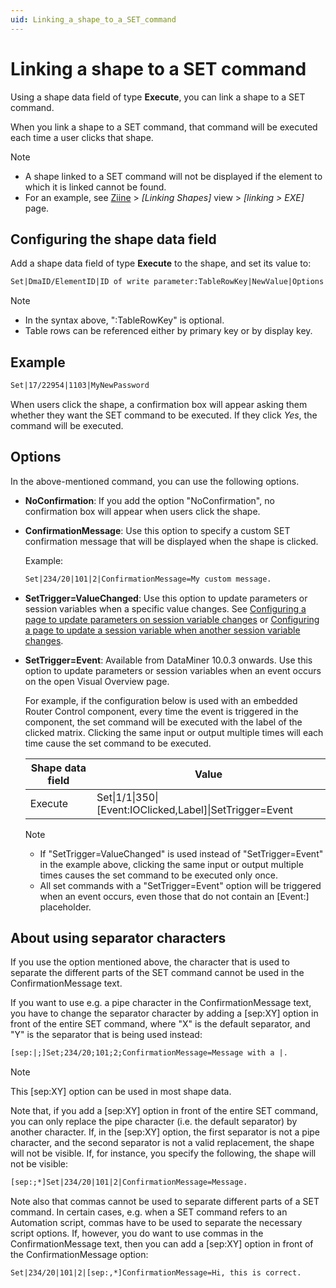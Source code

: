 ```yaml
---
uid: Linking_a_shape_to_a_SET_command
---
```


# Linking a shape to a SET command

Using a shape data field of type **Execute**, you can link a shape to a SET command.

When you link a shape to a SET command, that command will be executed each time a user clicks that shape.

> [!NOTE]
> - A shape linked to a SET command will not be displayed if the element to which it is linked cannot be found.
> - For an example, see [Ziine](xref:ZiineDemoSystem) > *[Linking Shapes]* view > *[linking > EXE]* page.

## Configuring the shape data field

Add a shape data field of type **Execute** to the shape, and set its value to:

```txt
Set|DmaID/ElementID|ID of write parameter:TableRowKey|NewValue|Options
```

> [!NOTE]
> - In the syntax above, ":TableRowKey" is optional.
> - Table rows can be referenced either by primary key or by display key.

## Example

```txt
Set|17/22954|1103|MyNewPassword
```

When users click the shape, a confirmation box will appear asking them whether they want the SET command to be executed. If they click *Yes*, the command will be executed.

## Options

In the above-mentioned command, you can use the following options.

- **NoConfirmation**: If you add the option "NoConfirmation", no confirmation box will appear when users click the shape.

- **ConfirmationMessage**: Use this option to specify a custom SET confirmation message that will be displayed when the shape is clicked.

  Example:

  ```txt
  Set|234/20|101|2|ConfirmationMessage=My custom message.
  ```

- **SetTrigger=ValueChanged**: Use this option to update parameters or session variables when a specific value changes. See [Configuring a page to update parameters on session variable changes](xref:Configuring_a_page_to_update_parameters_on_session_variable_changes) or [Configuring a page to update a session variable when another session variable changes](xref:Configuring_a_page_to_update_a_session_variable_when_another_session_variable_changes).

- **SetTrigger=Event**: Available from DataMiner 10.0.3 onwards. Use this option to update parameters or session variables when an event occurs on the open Visual Overview page.

    For example, if the configuration below is used with an embedded Router Control component, every time the event is triggered in the component, the set command will be executed with the label of the clicked matrix. Clicking the same input or output multiple times will each time cause the set command to be executed.

    | Shape data field | Value                                                      |
    | ---------------- | ---------------------------------------------------------- |
    | Execute          | Set\|1/1\|350\|\[Event:IOClicked,Label\]\|SetTrigger=Event |

    > [!NOTE]
    > - If "SetTrigger=ValueChanged" is used instead of "SetTrigger=Event" in the example above, clicking the same input or output multiple times causes the set command to be executed only once.
    > - All set commands with a "SetTrigger=Event" option will be triggered when an event occurs, even those that do not contain an \[Event:\] placeholder.

## About using separator characters

If you use the option mentioned above, the character that is used to separate the different parts of the SET command cannot be used in the ConfirmationMessage text.

If you want to use e.g. a pipe character in the ConfirmationMessage text, you have to change the separator character by adding a \[sep:XY\] option in front of the entire SET command, where "X" is the default separator, and "Y" is the separator that is being used instead:

```txt
[sep:|;]Set;234/20;101;2;ConfirmationMessage=Message with a |.
```

> [!NOTE]
> This \[sep:XY\] option can be used in most shape data.

Note that, if you add a \[sep:XY\] option in front of the entire SET command, you can only replace the pipe character (i.e. the default separator) by another character. If, in the \[sep:XY\] option, the first separator is not a pipe character, and the second separator is not a valid replacement, the shape will not be visible. If, for instance, you specify the following, the shape will not be visible:

```txt
[sep:;*]Set|234/20|101|2|ConfirmationMessage=Message.
```

Note also that commas cannot be used to separate different parts of a SET command. In certain cases, e.g. when a SET command refers to an Automation script, commas have to be used to separate the necessary script options. If, however, you do want to use commas in the ConfirmationMessage text, then you can add a \[sep:XY\] option in front of the ConfirmationMessage option:

```txt
Set|234/20|101|2|[sep:,*]ConfirmationMessage=Hi, this is correct.
```
